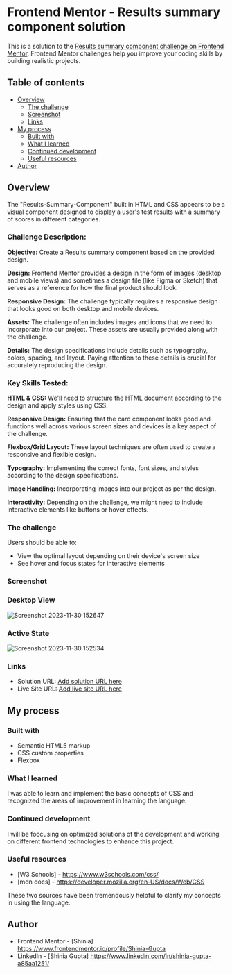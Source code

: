 # Frontend Mentor - Results summary component solution

This is a solution to the [Results summary component challenge on Frontend Mentor](https://www.frontendmentor.io/challenges/results-summary-component-CE_K6s0maV). Frontend Mentor challenges help you improve your coding skills by building realistic projects. 

## Table of contents

- [Overview](#overview)
  - [The challenge](#the-challenge)
  - [Screenshot](#screenshot)
  - [Links](#links)
- [My process](#my-process)
  - [Built with](#built-with)
  - [What I learned](#what-i-learned)
  - [Continued development](#continued-development)
  - [Useful resources](#useful-resources)
- [Author](#author)

## Overview
The "Results-Summary-Component" built in HTML and CSS appears to be a visual component designed to display a user's test results with a summary of scores in different categories.
### Challenge Description:

**Objective:** Create a Results summary component based on the provided design.

**Design:** Frontend Mentor provides a design in the form of images (desktop and mobile views) and sometimes a design file (like Figma or Sketch) that serves as a reference for how the final product should look.

**Responsive Design:** The challenge typically requires a responsive design that looks good on both desktop and mobile devices.

**Assets:** The challenge often includes images and icons that we need to incorporate into our project. These assets are usually provided along with the challenge.

**Details:** The design specifications include details such as typography, colors, spacing, and layout. Paying attention to these details is crucial for accurately reproducing the design.

### Key Skills Tested:

**HTML & CSS:** We'll need to structure the HTML document according to the design and apply styles using CSS.

**Responsive Design:** Ensuring that the card component looks good and functions well across various screen sizes and devices is a key aspect of the challenge.

**Flexbox/Grid Layout:** These layout techniques are often used to create a responsive and flexible design.

**Typography:** Implementing the correct fonts, font sizes, and styles according to the design specifications.

**Image Handling:** Incorporating images into our project as per the design.

**Interactivity:** Depending on the challenge, we might need to include interactive elements like buttons or hover effects.

### The challenge

Users should be able to:

- View the optimal layout depending on their device's screen size
- See hover and focus states for interactive elements

### Screenshot

### Desktop View
![Screenshot 2023-11-30 152647](https://github.com/Shinia-Gupta/FMC-Results-Summary-Component/assets/113818197/19940993-5781-4948-962c-1a5eae718f80)

### Active State
![Screenshot 2023-11-30 152534](https://github.com/Shinia-Gupta/FMC-Results-Summary-Component/assets/113818197/f3abb990-dcb5-4b1a-8120-8f0f901084fa)

### Links

- Solution URL: [Add solution URL here](https://your-solution-url.com)
- Live Site URL: [Add live site URL here](https://your-live-site-url.com)

## My process

### Built with

- Semantic HTML5 markup
- CSS custom properties
- Flexbox


### What I learned

I was able to learn and implement the basic concepts of CSS and recognized the areas of improvement in learning the language.

### Continued development
I will be foccusing on optimized solutions of the development and working on different frontend technologies to enhance this project.

### Useful resources

- [W3 Schools] - https://www.w3schools.com/css/
- [mdn docs] - https://developer.mozilla.org/en-US/docs/Web/CSS

These two sources have been tremendously helpful to clarify my concepts in using the language.

## Author

- Frontend Mentor - [Shinia] https://www.frontendmentor.io/profile/Shinia-Gupta
- LinkedIn - [Shinia Gupta] https://www.linkedin.com/in/shinia-gupta-a85aa1251/

